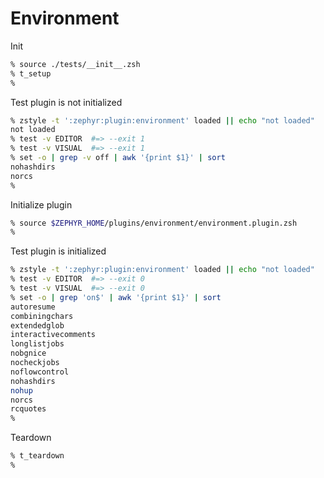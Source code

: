 # Environment

Init

```zsh
% source ./tests/__init__.zsh
% t_setup
%
```

Test plugin is not initialized

```zsh
% zstyle -t ':zephyr:plugin:environment' loaded || echo "not loaded"
not loaded
% test -v EDITOR  #=> --exit 1
% test -v VISUAL  #=> --exit 1
% set -o | grep -v off | awk '{print $1}' | sort
nohashdirs
norcs
%
```

Initialize plugin

```zsh
% source $ZEPHYR_HOME/plugins/environment/environment.plugin.zsh
%
```

Test plugin is initialized

```zsh
% zstyle -t ':zephyr:plugin:environment' loaded || echo "not loaded"
% test -v EDITOR  #=> --exit 0
% test -v VISUAL  #=> --exit 0
% set -o | grep 'on$' | awk '{print $1}' | sort
autoresume
combiningchars
extendedglob
interactivecomments
longlistjobs
nobgnice
nocheckjobs
noflowcontrol
nohashdirs
nohup
norcs
rcquotes
%
```

Teardown

```zsh
% t_teardown
%
```
